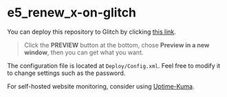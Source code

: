# e5_renew_x-on-glitch
 
You can deploy this repository to Glitch by clicking [this link](https://glitch.com/edit/#!/import/git?url=https://github.com/snove520/e5_renew_x-on-glitch).

>Click the **PREVIEW** button at the bottom, chose **Preview in a new window**, then you can get what you want.

The configuration file is located at `Deploy/Config.xml`. Feel free to modify it to change settings such as the password.

For self-hosted website monitoring, consider using [Uptime-Kuma](https://github.com/louislam/uptime-kuma).
